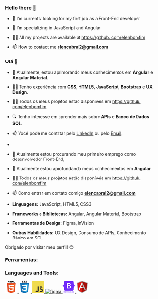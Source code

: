
### Hello there 👋


- 🔭  I'm currently looking for my first job as a Front-End developer

- 🌱 I'm specializing in JavaScript and Angular

- 👨‍💻 All my projects are available at [https://github. com/elenbomfim](https://github.com/elenbomfim)

- 📫 How to contact me **elencabral2@gmail.com**



### Olá 👋

- 🌱 Atualmente, estou aprimorando meus conhecimentos em **Angular** e **Angular Material**.
- 👩‍💻 Tenho experiência com **CSS**, **HTML5**, **JavaScript**, **Bootstrap** e **UX Design**.
- 👨‍💻 Todos os meus projetos estão disponíveis em [https://github. com/elenbomfim](https://github.com/elenbomfim)
- 🔍 Tenho interesse em aprender mais sobre **APIs** e **Banco de Dados SQL**.
- 📫 Você pode me contatar pelo [LinkedIn](https://www.linkedin.com/in/elenbomfim/) ou pelo [Email](mailto:elencabral2@gmail.com).
- 
- 🔭 Atualmente estou procurando meu primeiro emprego como desenvolvedor Front-End,
  
- 🌱 Atualmente estou aprofundando meus conhecimentos em **Angular**

- 👨‍💻 Todos os meus projetos estão disponíveis em [https://github. com/elenbomfim](https://github.com/elenbomfim)

- 📫 Como entrar em contato comigo **elencabral2@gmail.com**



- **Linguagens:** JavaScript, HTML5, CSS3
- **Frameworks e Bibliotecas:** Angular, Angular Material, Bootstrap
- **Ferramentas de Design:** Figma, InVision
- **Outras Habilidades:** UX Design, Consumo de APIs, Conhecimento Básico em SQL



Obrigado por visitar meu perfil! 😊


<h3 align="left">Ferramentas:</h3>
<h3 align="left">Languages and Tools:</h3>

<p align="left"> 
  <a href="https://www.w3.org/html/" target="_blank" rel="noreferrer">
    <img src="https://raw.githubusercontent.com/devicons/devicon/master/icons/html5/html5-original-wordmark.svg" alt="html5" width="40" height="40"/>
  </a>
  <a href="https://www.w3schools.com/css/" target="_blank" rel="noreferrer">
    <img src="https://raw.githubusercontent.com/devicons/devicon/master/icons/css3/css3-original-wordmark.svg" alt="css3" width="40" height="40"/>
  </a>
  <a href="https://developer.mozilla.org/en-US/docs/Web/JavaScript" target="_blank" rel="noreferrer">
    <img src="https://raw.githubusercontent.com/devicons/devicon/master/icons/javascript/javascript-original.svg" alt="javascript" width="40" height="40"/>
  </a>
    <a href="https://www.figma.com/" target="_blank" rel="noreferrer">
    <img src="https://www.vectorlogo.zone/logos/figma/figma-icon.svg" alt="figma" width="40" height="40"/>
  </a> 
 <a href="https://getbootstrap.com" target="_blank" rel="noreferrer">
    <img src="https://raw.githubusercontent.com/devicons/devicon/master/icons/bootstrap/bootstrap-plain-wordmark.svg" alt="bootstrap" width="40" height="40"/>
  </a>
  <a href="https://angular.io" target="_blank" rel="noreferrer">
    <img src="https://raw.githubusercontent.com/devicons/devicon/master/icons/angularjs/angularjs-original.svg" alt="angular" width="40" height="40"/>
  </a>
  
</p>

